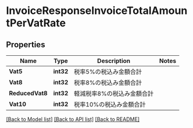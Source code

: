 # InvoiceResponseInvoiceTotalAmountPerVatRate

## Properties

Name | Type | Description | Notes
------------ | ------------- | ------------- | -------------
**Vat5** | **int32** | 税率5%の税込み金額合計 | 
**Vat8** | **int32** | 税率8%の税込み金額合計 | 
**ReducedVat8** | **int32** | 軽減税率8%の税込み金額合計 | 
**Vat10** | **int32** | 税率10%の税込み金額合計 | 

[[Back to Model list]](../README.md#documentation-for-models) [[Back to API list]](../README.md#documentation-for-api-endpoints) [[Back to README]](../README.md)



